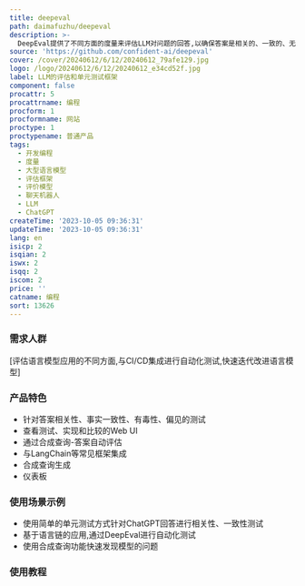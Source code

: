 ```yaml
---
title: deepeval
path: daimafuzhu/deepeval
description: >-
  DeepEval提供了不同方面的度量来评估LLM对问题的回答,以确保答案是相关的、一致的、无偏见的、非有毒的。这些可以很好地与CI/CD管道集成在一起,允许机器学习工程师快速评估并检查他们改进LLM应用程序时,LLM应用程序的性能是否良好。DeepEval提供了一种Python友好的离线评估方法,确保您的管道准备好投入生产。它就像是“针对您的管道的Pytest”,使生产和评估管道的过程与通过所有测试一样简单直接。
source: 'https://github.com/confident-ai/deepeval'
cover: /cover/20240612/6/12/20240612_79afe129.jpg
logo: /logo/20240612/6/12/20240612_e34cd52f.jpg
label: LLM的评估和单元测试框架
component: false
procattr: 5
procattrname: 编程
procform: 1
procformname: 网站
proctype: 1
proctypename: 普通产品
tags:
  - 开发编程
  - 度量
  - 大型语言模型
  - 评估框架
  - 评价模型
  - 聊天机器人
  - LLM
  - ChatGPT
createTime: '2023-10-05 09:36:31'
updateTime: '2023-10-05 09:36:31'
lang: en
isicp: 2
isqian: 2
iswx: 2
isqq: 2
iscom: 2
price: ''
catname: 编程
sort: 13626
---
```




### 需求人群
[评估语言模型应用的不同方面,与CI/CD集成进行自动化测试,快速迭代改进语言模型]

### 产品特色
- 针对答案相关性、事实一致性、有毒性、偏见的测试
- 查看测试、实现和比较的Web UI
- 通过合成查询-答案自动评估
- 与LangChain等常见框架集成
- 合成查询生成
- 仪表板

### 使用场景示例
- 使用简单的单元测试方式针对ChatGPT回答进行相关性、一致性测试
- 基于语言链的应用,通过DeepEval进行自动化测试
- 使用合成查询功能快速发现模型的问题

### 使用教程


  
